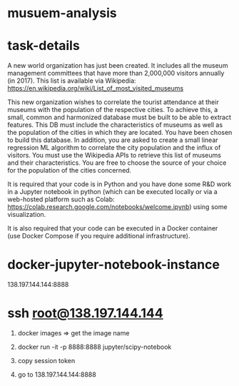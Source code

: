 # musuem-analysis

# task-details
A new world organization has just been created. It includes all the museum management committees that have more than 2,000,000 visitors annually (in 2017).  This list is available via Wikipedia: 
https://en.wikipedia.org/wiki/List_of_most_visited_museums

This new organization wishes to correlate the tourist attendance at their museums with the population of the respective cities. To achieve this, a small, common and harmonized database must be built to be able to extract features. This DB must include the characteristics of museums as well as the population of the cities in which they are located. You have been chosen to build this database. In addition, you are asked to create a small linear regression ML algorithm to correlate the city population and the influx of visitors.  You must use the Wikipedia APIs to retrieve this list of museums and their characteristics. You are free to choose the source of your choice for the population of the cities concerned.

It is required that your code is in Python and you have done some R&D work in a Jupyter notebook in python (which can be executed locally or via a web-hosted platform such as Colab: https://colab.research.google.com/notebooks/welcome.ipynb) using some visualization.

It is also required that your code can be executed in a Docker container (use Docker Compose if you require additional infrastructure).

# docker-jupyter-notebook-instance 

138.197.144.144:8888

# ssh root@138.197.144.144

 1. docker images   => get the image name
 
 2. docker run -it -p 8888:8888 jupyter/scipy-notebook
 
 3. copy session token 
 
 4. go to 138.197.144.144:8888




